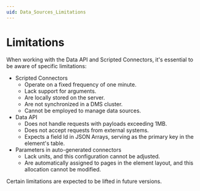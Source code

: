 ```yaml
---
uid: Data_Sources_Limitations
---
```


# Limitations

When working with the Data API and Scripted Connectors, it's essential to be aware of specific limitations:

- Scripted Connectors
  - Operate on a fixed frequency of one minute.
  - Lack support for arguments.
  - Are locally stored on the server.
  - Are not synchronized in a DMS cluster.
  - Cannot be employed to manage data sources.
- Data API
  - Does not handle requests with payloads exceeding 1MB.
  - Does not accept requests from external systems.
  - Expects a field Id in JSON Arrays, serving as the primary key in the element's table.
- Parameters in auto-generated connectors
  - Lack units, and this configuration cannot be adjusted.
  - Are automatically assigned to pages in the element layout, and this allocation cannot be modified.

Certain limitations are expected to be lifted in future versions.
